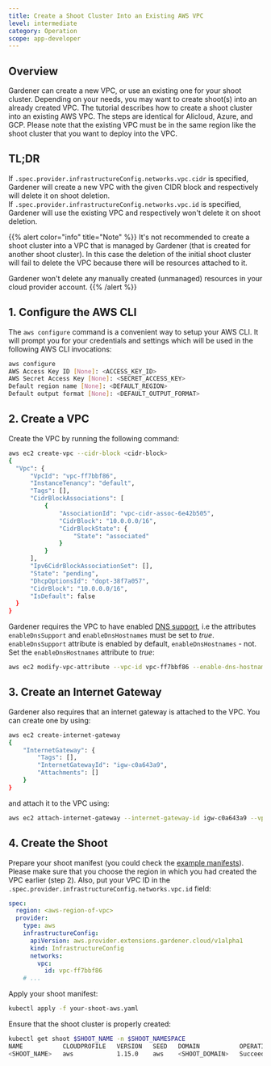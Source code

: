 ```yaml
---
title: Create a Shoot Cluster Into an Existing AWS VPC
level: intermediate
category: Operation
scope: app-developer
---
```


## Overview

Gardener can create a new VPC, or use an existing one for your shoot cluster. Depending on your needs, you may want to create shoot(s) into an already created VPC. 
The tutorial describes how to create a shoot cluster into an existing AWS VPC. The steps are identical for Alicloud, Azure, and GCP. Please note that the existing VPC must be in the same region like the shoot cluster that you want to deploy into the VPC.

## TL;DR

If `.spec.provider.infrastructureConfig.networks.vpc.cidr` is specified, Gardener will create a new VPC with the given CIDR block and respectively will delete it on shoot deletion.  
If `.spec.provider.infrastructureConfig.networks.vpc.id` is specified, Gardener will use the existing VPC and respectively won't delete it on shoot deletion.

{{% alert color="info"  title="Note" %}}
It's not recommended to create a shoot cluster into a VPC that is managed by Gardener (that is created for another shoot cluster). In this case the deletion of the initial shoot cluster will fail to delete the VPC because there will be resources attached to it.

Gardener won't delete any manually created (unmanaged) resources in your cloud provider account.
{{% /alert %}}

## 1. Configure the AWS CLI

The `aws configure` command is a convenient way to setup your AWS CLI. It will prompt you for your credentials and settings which will be used in the following AWS CLI invocations:

```bash
aws configure
AWS Access Key ID [None]: <ACCESS_KEY_ID>
AWS Secret Access Key [None]: <SECRET_ACCESS_KEY>
Default region name [None]: <DEFAULT_REGION>
Default output format [None]: <DEFAULT_OUTPUT_FORMAT>
```

## 2. Create a VPC

Create the VPC by running the following command:

```bash
aws ec2 create-vpc --cidr-block <cidr-block>
{
  "Vpc": {
      "VpcId": "vpc-ff7bbf86",
      "InstanceTenancy": "default",
      "Tags": [],
      "CidrBlockAssociations": [
          {
              "AssociationId": "vpc-cidr-assoc-6e42b505",
              "CidrBlock": "10.0.0.0/16",
              "CidrBlockState": {
                  "State": "associated"
              }
          }
      ],
      "Ipv6CidrBlockAssociationSet": [],
      "State": "pending",
      "DhcpOptionsId": "dopt-38f7a057",
      "CidrBlock": "10.0.0.0/16",
      "IsDefault": false
  }
}
```

Gardener requires the VPC to have enabled [DNS support](https://docs.aws.amazon.com/vpc/latest/userguide/vpc-dns.html), i.e the attributes `enableDnsSupport` and `enableDnsHostnames` must be set to *true*. `enableDnsSupport` attribute is enabled by default, `enableDnsHostnames` - not. Set the `enableDnsHostnames` attribute to *true*:

```bash
aws ec2 modify-vpc-attribute --vpc-id vpc-ff7bbf86 --enable-dns-hostnames
```

## 3. Create an Internet Gateway

Gardener also requires that an internet gateway is attached to the VPC. You can create one by using:

```bash
aws ec2 create-internet-gateway
{
    "InternetGateway": {
        "Tags": [],
        "InternetGatewayId": "igw-c0a643a9",
        "Attachments": []
    }
}
```

and attach it to the VPC using:

```bash
aws ec2 attach-internet-gateway --internet-gateway-id igw-c0a643a9 --vpc-id vpc-ff7bbf86
```

## 4. Create the Shoot

Prepare your shoot manifest (you could check the [example manifests](https://github.com/gardener/gardener/tree/master/example)). Please make sure that you choose the region in which you had created the VPC earlier (step 2). Also, put your VPC ID in the `.spec.provider.infrastructureConfig.networks.vpc.id` field:

```yaml
spec:
  region: <aws-region-of-vpc>
  provider:
    type: aws
    infrastructureConfig:
      apiVersion: aws.provider.extensions.gardener.cloud/v1alpha1
      kind: InfrastructureConfig
      networks:
        vpc:
          id: vpc-ff7bbf86
    # ...
```

Apply your shoot manifest:

```bash
kubectl apply -f your-shoot-aws.yaml
```

Ensure that the shoot cluster is properly created:

```bash
kubectl get shoot $SHOOT_NAME -n $SHOOT_NAMESPACE
NAME           CLOUDPROFILE   VERSION   SEED   DOMAIN           OPERATION   PROGRESS   APISERVER   CONTROL   NODES   SYSTEM   AGE
<SHOOT_NAME>   aws            1.15.0    aws    <SHOOT_DOMAIN>   Succeeded   100        True        True      True    True     20m
```

